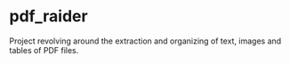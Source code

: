 # pdf_raider
Project revolving around the extraction and organizing of text, images and tables of PDF files. 
